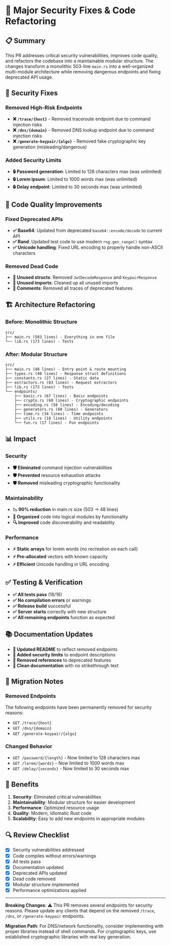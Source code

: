 # 🔧 Major Security Fixes & Code Refactoring

## 📋 Summary
This PR addresses critical security vulnerabilities, improves code quality, and refactors the codebase into a maintainable modular structure. The changes transform a monolithic 503-line `main.rs` into a well-organized multi-module architecture while removing dangerous endpoints and fixing deprecated API usage.

## 🚨 Security Fixes

### Removed High-Risk Endpoints
- **❌ `/trace/{host}`** - Removed traceroute endpoint due to command injection risks
- **❌ `/dns/{domain}`** - Removed DNS lookup endpoint due to command injection risks  
- **❌ `/generate-keypair/{algo}`** - Removed fake cryptographic key generation (misleading/dangerous)

### Added Security Limits
- **🔒 Password generation**: Limited to 128 characters max (was unlimited)
- **🔒 Lorem ipsum**: Limited to 1000 words max (was unlimited)
- **🔒 Delay endpoint**: Limited to 30 seconds max (was unlimited)

## 🔧 Code Quality Improvements

### Fixed Deprecated APIs
- **✅ Base64**: Updated from deprecated `base64::encode/decode` to current API
- **✅ Rand**: Updated test code to use modern `rng.gen_range()` syntax
- **✅ Unicode handling**: Fixed URL encoding to properly handle non-ASCII characters

### Removed Dead Code
- **🧹 Unused structs**: Removed `JwtDecodeResponse` and `KeypairResponse`
- **🧹 Unused imports**: Cleaned up all unused imports
- **🧹 Comments**: Removed all traces of deprecated features

## 🏗️ Architecture Refactoring

### Before: Monolithic Structure
```
src/
├── main.rs (503 lines) - Everything in one file
└── lib.rs (173 lines) - Tests
```

### After: Modular Structure
```
src/
├── main.rs (48 lines) - Entry point & route mounting
├── types.rs (40 lines) - Response struct definitions
├── constants.rs (27 lines) - Static data
├── extractors.rs (83 lines) - Request extractors
├── lib.rs (173 lines) - Tests
└── endpoints/
    ├── basic.rs (67 lines) - Basic endpoints
    ├── crypto.rs (60 lines) - Cryptographic endpoints
    ├── encoding.rs (58 lines) - Encoding/decoding
    ├── generators.rs (60 lines) - Generators
    ├── time.rs (34 lines) - Time endpoints
    ├── utils.rs (18 lines) - Utility endpoints
    └── fun.rs (17 lines) - Fun endpoints
```

## 📊 Impact

### Security
- **🛡️ Eliminated** command injection vulnerabilities
- **🛡️ Prevented** resource exhaustion attacks
- **🛡️ Removed** misleading cryptographic functionality

### Maintainability
- **📉 90% reduction** in main.rs size (503 → 48 lines)
- **📁 Organized** code into logical modules by functionality
- **🔍 Improved** code discoverability and readability

### Performance
- **⚡ Static arrays** for lorem words (no recreation on each call)
- **⚡ Pre-allocated** vectors with known capacity
- **⚡ Efficient** Unicode handling in URL encoding

## ✅ Testing & Verification

- **✅ All tests pass** (16/16)
- **✅ No compilation errors** or warnings
- **✅ Release build** successful
- **✅ Server starts** correctly with new structure
- **✅ All remaining endpoints** function as expected

## 📚 Documentation Updates

- **📝 Updated README** to reflect removed endpoints
- **📝 Added security limits** to endpoint descriptions
- **📝 Removed references** to deprecated features
- **📝 Clean documentation** with no strikethrough text

## 🔄 Migration Notes

### Removed Endpoints
The following endpoints have been permanently removed for security reasons:
- `GET /trace/{host}` 
- `GET /dns/{domain}`
- `GET /generate-keypair/{algo}`

### Changed Behavior
- `GET /password/{length}` - Now limited to 128 characters max
- `GET /lorem/{words}` - Now limited to 1000 words max  
- `GET /delay/{seconds}` - Now limited to 30 seconds max

## 🎯 Benefits

1. **Security**: Eliminated critical vulnerabilities
2. **Maintainability**: Modular structure for easier development
3. **Performance**: Optimized resource usage
4. **Quality**: Modern, idiomatic Rust code
5. **Scalability**: Easy to add new endpoints in appropriate modules

## 🔍 Review Checklist

- [x] Security vulnerabilities addressed
- [x] Code compiles without errors/warnings
- [x] All tests pass
- [x] Documentation updated
- [x] Deprecated APIs updated
- [x] Dead code removed
- [x] Modular structure implemented
- [x] Performance optimizations applied

---

**Breaking Changes**: ⚠️ This PR removes several endpoints for security reasons. Please update any clients that depend on the removed `/trace`, `/dns`, or `/generate-keypair` endpoints.

**Migration Path**: For DNS/network functionality, consider implementing with proper libraries instead of shell commands. For cryptographic keys, use established cryptographic libraries with real key generation.
